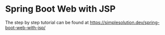 # Spring Boot Web with JSP
The step by step tutorial can be found at https://simplesolution.dev/spring-boot-web-with-jsp/ 
